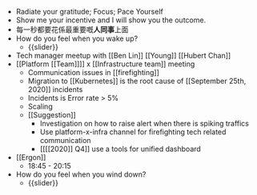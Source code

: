 - Radiate your gratitude; Focus; Pace Yourself
- Show me your incentive and I will show you the outcome.
- 每一秒都要花係最重要嘅**人同事**上面
- How do you feel when you wake up?
    - {{slider}}
- Tech manager meetup with [[Ben Lin]] [[Young]] [[Hubert Chan]]
- [[Platform [[Team]]]] x [[Infrastructure team]] meeting
    - Communication issues in [[firefighting]]
    - Migration to [[Kubernetes]] is the root cause of [[September 25th, 2020]] incidents
    - Incidents is Error rate > 5%
    - Scaling
    - [[Suggestion]]
        - Investigation on how to raise alert when there is spiking traffics
        - Use platform-x-infra channel for firefighting tech related communication
        - [[[[2020]] Q4]] use a tools for unified dashboard
- [[Ergon]]
    - 18:45 - 20:15 
- How do you feel when you wind down?
    - {{slider}}
